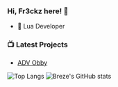 ### Hi, Fr3ckz here! 👋


- 🔭 Lua Developer

### 📺 Latest Projects

- [ADV Obby](https://www.roblox.com/games/7943312169/ADV-Obby-NEW-UPDATE)


![Top Langs](https://github-readme-stats.vercel.app/api/top-langs/?username=Fr3ckz&theme=dark&show_icons=true)
![Breze's GitHub stats](https://github-readme-stats.vercel.app/api?username=Fr3ckz&theme=dark&show_icons=true)
